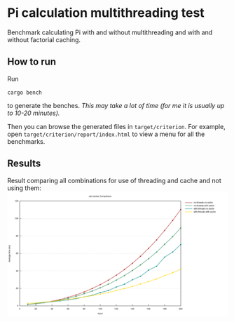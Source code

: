 # Pi calculation multithreading test
Benchmark calculating Pi with and without multithreading and with and without factorial caching.

## How to run

Run

```
cargo bench
```

to generate the benches. *This may take a lot of time (for me it is usually up to 10-20 minutes).*

Then you can browse the generated files in `target/criterion`.
For example, open `target/criterion/report/index.html` to view a menu for all the benchmarks.

## Results

Result comparing all combinations for use of threading and cache and not using them:
![result](results/all_rw_lock.png)